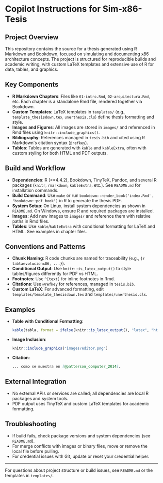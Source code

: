 # Copilot Instructions for Sim-x86-Tesis

## Project Overview
This repository contains the source for a thesis generated using R Markdown and Bookdown, focused on simulating and documenting x86 architecture concepts. The project is structured for reproducible builds and academic writing, with custom LaTeX templates and extensive use of R for data, tables, and graphics.

## Key Components
- **R Markdown Chapters**: Files like `01-intro.Rmd`, `02-arquitectura.Rmd`, etc. Each chapter is a standalone Rmd file, rendered together via Bookdown.
- **Custom Templates**: LaTeX templates in `templates/` (e.g., `template_thesisdown.tex`, `unerthesis.cls`) define thesis formatting and style.
- **Images and Figures**: All images are stored in `images/` and referenced in Rmd files using `knitr::include_graphics()`.
- **Bibliography**: References managed in `tesis.bib` and cited using R Markdown's citation syntax (`@refkey`).
- **Tables**: Tables are generated with `kable` and `kableExtra`, often with custom styling for both HTML and PDF outputs.

## Build and Workflow
- **Dependencies**: R (>=4.4.2), Bookdown, TinyTeX, Pandoc, and several R packages (`knitr`, `rmarkdown`, `kableExtra`, etc.). See `README.md` for installation commands.
- **Build Command**: Use `make` or run `bookdown::render_book('index.Rmd', 'bookdown::pdf_book')` in R to generate the thesis PDF.
- **System Setup**: On Linux, install system dependencies as shown in `README.md`. On Windows, ensure R and required packages are installed.
- **Images**: Add new images to `images/` and reference them with relative paths in Rmd files.
- **Tables**: Use `kable`/`kableExtra` with conditional formatting for LaTeX and HTML. See examples in chapter files.

## Conventions and Patterns
- **Chunk Naming**: R code chunks are named for traceability (e.g., `{r tablaevolucionx86, ...}`).
- **Conditional Output**: Use `knitr::is_latex_output()` to style tables/figures differently for PDF vs HTML.
- **Footnotes**: Use `^[text]` for inline footnotes in Rmd.
- **Citations**: Use `@refkey` for references, managed in `tesis.bib`.
- **Custom LaTeX**: For advanced formatting, edit `templates/template_thesisdown.tex` and `templates/unerthesis.cls`.

## Examples
- **Table with Conditional Formatting**:
  ```r
  kable(tabla, format = ifelse(knitr::is_latex_output(), "latex", "html"), ...)
  ```
- **Image Inclusion**:
  ```r
  knitr::include_graphics("images/editor.png")
  ```
- **Citation**:
  ```markdown
  ... como se muestra en [@patterson_computer_2014].
  ```

## External Integration
- No external APIs or services are called; all dependencies are local R packages and system tools.
- PDF output uses TinyTeX and custom LaTeX templates for academic formatting.

## Troubleshooting
- If build fails, check package versions and system dependencies (see `README.md`).
- For merge conflicts with images or binary files, move or remove the local file before pulling.
- For credential issues with Git, update or reset your credential helper.

---
For questions about project structure or build issues, see `README.md` or the templates in `templates/`.
